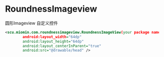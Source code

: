# RoundnessImageview
圆形Imageview 自定义控件

```Xml
<scu.miomin.com.roundnessimageview.RoundnessImageView(your package name)
        android:layout_width="64dp"
        android:layout_height="64dp"
        android:layout_centerInParent="true"
        android:src="@drawable/head" />
```
